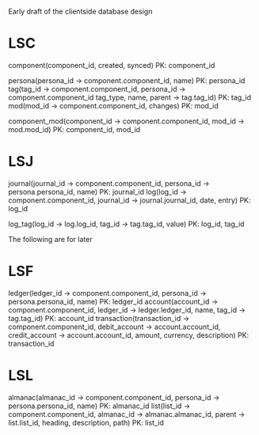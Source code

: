 Early draft of the clientside database design

# LSC
component(component_id, created, synced) PK: component_id

persona(persona_id -> component.component_id, name) PK: persona_id
tag(tag_id -> component.component_id, persona_id -> component.component_id tag_type, name, parent -> tag.tag_id) PK: tag_id
mod(mod_id -> component.component_id, changes) PK: mod_id

component_mod(component_id -> component.component_id, mod_id -> mod.mod_id) PK: component_id, mod_id

# LSJ
journal(journal_id -> component.component_id, persona_id -> persona.persona_id, name) PK: journal_id
log(log_id -> component.component_id, journal_id -> journal.journal_id, date, entry) PK: log_id

log_tag(log_id -> log.log_id, tag_id -> tag.tag_id, value) PK: log_id, tag_id

The following are for later

# LSF
ledger(ledger_id -> component.component_id, persona_id -> persona.persona_id, name) PK: ledger_id
account(account_id -> component.component_id, ledger_id -> ledger.ledger_id, name, tag_id -> tag.tag_id) PK: account_id
transaction(transaction_id -> component.component_id, debit_account -> account.account_id, credit_account -> account.account_id, amount, currency, description) PK: transaction_id

# LSL
almanac(almanac_id -> component.component_id, persona_id -> persona.persona_id, name) PK: almanac_id
list(list_id -> component.component_id, almanac_id -> almanac.almanac_id, parent -> list.list_id, heading, description, path) PK: list_id
